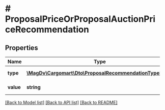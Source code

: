 # # ProposalPriceOrProposalAuctionPriceRecommendation

## Properties

Name | Type | Description | Notes
------------ | ------------- | ------------- | -------------
**type** | [**\MagDv\Cargomart\Dto\ProposalRecommendationTypeEnum**](ProposalRecommendationTypeEnum.md) | Тип рекомендации |
**value** | **string** | Рекомендуемая цена |

[[Back to Model list]](../../README.md#models) [[Back to API list]](../../README.md#endpoints) [[Back to README]](../../README.md)
